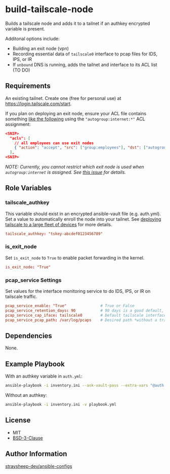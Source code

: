 build-tailscale-node
====================

Builds a tailscale node and adds it to a tailnet if an authkey encrypted variable is present.

Additonal options include:

- Building an exit node (vpn)
- Recording essential data of `tailscale0` interface to pcap files for IDS, IPS, or IR
- If `unbound` DNS is running, adds the tailnet and interface to its ACL list (TO DO)

Requirements
------------

An existing tailnet. Create one (free for personal use) at https://login.tailscale.com/start.

If you plan on deploying an exit node, ensure your ACL file contains something [like the following](https://tailscale.com/kb/1337/acl-syntax#subnet-routers-and-exit-nodes) using the `"autogroup:internet:*"` ACL assignment:

```json
<SNIP>
  "acls": [
    // all employees can use exit nodes
    { "action": "accept", "src": ["group:employees"], "dst": ["autogroup:internet:*"] },
  ],
<SNIP>
```

*NOTE: Currently, you cannot restrict which exit node is used when `autogroup:internet` is assigned. See [this issue](https://github.com/tailscale/tailscale/issues/1567) for details.*

Role Variables
--------------

### tailscale_authkey

This variable should exist in an encrypted ansible-vault file (e.g. auth.yml). Set a value to automatically enroll the node into your tailnet. See [deploying tailscale to a large fleet of devices](https://tailscale.com/kb/1023/troubleshooting#how-do-i-deploy-tailscale-to-a-large-fleet-of-devices) for more details.

```conf
tailscale_authkey: "tskey-abcdef0123456789"
```

### is_exit_node

Set `is_exit_node` to `True` to enable packet forwarding in the kernel.

```conf
is_exit_node: "True"
```

### pcap_service Settings

Set values for the interface monitoring service to do IDS, IPS, or IR on tailscale traffic.

```conf
pcap_service_enable: "True"               # True or False
pcap_service_retention_days: 90           # 90 days is a good default, pcaps are not capturing the data payload to save disk space
pcap_service_cap_iface: tailscale0        # Default tailscale interface
pcap_service_pcap_path: /var/log/pcaps    # Desired path *without a trailing slash*
```

Dependencies
------------

None.

Example Playbook
----------------

With an authkey variable in `auth.yml`:

```bash
ansible-playbook -i inventory.ini --ask-vault-pass --extra-vars "@auth.yml" -v playbook.yml
```

Without an authkey:

```bash
ansible-playbook -i inventory.ini -v playbook.yml
```

License
-------

- MIT
- [BSD-3-Clause](https://github.com/tailscale/tailscale/blob/main/scripts/installer.sh)

Author Information
------------------

[straysheep-dev/ansible-configs](https://github.com/straysheep-dev/ansible-configs/)